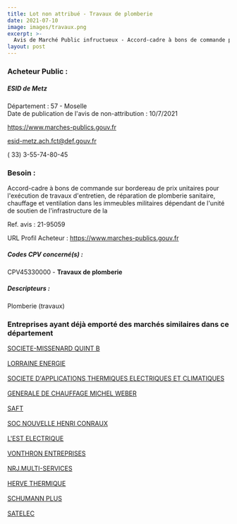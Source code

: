 ```yaml
---
title: Lot non attribué - Travaux de plomberie
date: 2021-07-10
image: images/travaux.png
excerpt: >-
  Avis de Marché Public infructueux - Accord-cadre à bons de commande pour l'exécution des travaux de plomberie sanitaire, chauffage et ventilation
layout: post
---
```


### Acheteur Public :
##### ESID de Metz
Département : 57 - Moselle<br/>
Date de publication de l'avis de non-attribution : 10/7/2021


https://www.marches-publics.gouv.fr

esid-metz.ach.fct@def.gouv.fr

( 33) 3-55-74-80-45
### Besoin :

Accord-cadre à bons de commande sur bordereau de prix unitaires pour l'exécution de travaux d'entretien, de réparation de plomberie sanitaire, chauffage et ventilation dans les immeubles militaires dépendant de l'unité de soutien de l'infrastructure de la

Ref. avis : 21-95059

URL Profil Acheteur : https://www.marches-publics.gouv.fr

##### Codes CPV concerné(s) :
CPV45330000 - **Travaux de plomberie** <br/>

##### Descripteurs :
Plomberie (travaux) <br/>

### Entreprises ayant déjà emporté des marchés similaires dans ce département
<a href="/entreprise-545/siren-311098487">SOCIETE-MISSENARD QUINT B</a><br/><br/>
<a href="/entreprise-550/siren-349925529">LORRAINE ENERGIE</a><br/><br/>
<a href="/entreprise-550/siren-351862875">SOCIETE D'APPLICATIONS THERMIQUES ELECTRIQUES ET CLIMATIQUES</a><br/><br/>
<a href="/entreprise-551/siren-373800259">GENERALE DE CHAUFFAGE MICHEL WEBER</a><br/><br/>
<a href="/entreprise-552/siren-383703873">SAFT</a><br/><br/>
<a href="/entreprise-556/siren-404854572">SOC NOUVELLE HENRI CONRAUX</a><br/><br/>
<a href="/entreprise-559/siren-429028525">L'EST ELECTRIQUE</a><br/><br/>
<a href="/entreprise-566/siren-493106280">VONTHRON ENTREPRISES</a><br/><br/>
<a href="/entreprise-568/siren-502657539">NRJ.MULTI-SERVICES</a><br/><br/>
<a href="/entreprise-573/siren-627220049">HERVE THERMIQUE</a><br/><br/>
<a href="/entreprise-579/siren-822393559">SCHUMANN PLUS</a><br/><br/>
<a href="/entreprise-582/siren-971201546">SATELEC</a><br/><br/>
